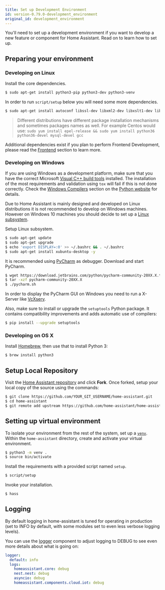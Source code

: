 ```yaml
---
title: Set up Development Environment
id: version-0.79.0-development_environment
original_id: development_environment
---
```


You'll need to set up a development environment if you want to develop a new feature or component for Home Assistant. Read on to learn how to set up.

## Preparing your environment

### Developing on Linux

Install the core dependencies.

```bash
$ sudo apt-get install python3-pip python3-dev python3-venv
```

In order to run `script/setup` below you will need some more dependencies.

```bash
$ sudo apt-get install autoconf libssl-dev libxml2-dev libxslt1-dev libjpeg-dev libffi-dev libudev-dev zlib1g-dev
```

> Different distributions have different package installation mechanisms and sometimes packages names as well. For example Centos would use: `sudo yum install epel-release && sudo yum install python36 python36-devel mysql-devel gcc`

Additional dependencies exist if you plan to perform Frontend Development, please read the [Frontend](frontend_index.md) section to learn more.

### Developing on Windows

If you are using Windows as a development platform, make sure that you have the correct Microsoft [Visual C++ build tools](http://landinghub.visualstudio.com/visual-cpp-build-tools) installed. The installation of the most requirements and validation using `tox` will fail if this is not done correctly. Check the [Windows Compilers](https://wiki.python.org/moin/WindowsCompilers) section on the [Python website](https://www.python.org/) for details.

Due to Home Assistant is mainly designed and developed on Linux distributions it is not recommended to develop on Windows machines. However on Windows 10 machines you should decide to set up a [Linux subsystem](https://docs.microsoft.com/de-de/windows/wsl/install-win10).

Setup Linux subsystem.

```bash
$ sudo apt-get update
$ sudo apt-get upgrade
$ echo 'export DISPLAY=:0' >> ~/.bashrc && . ~/.bashrc
$ sudo apt-get install xubuntu-desktop -y
```

It is recommended using [PyCharm](https://www.jetbrains.com/pycharm/download/) as debugger. Download and start PyCharm.

```bash
$ wget https://download.jetbrains.com/python/pycharm-community-20XX.X.tar.gz
$ tar -xzf pycharm-community-20XX.X
$ ./pycharm.sh
```

In order to display the PyCharm GUI on Windows you need to run a X-Server like [VcXserv](https://sourceforge.net/projects/vcxsrv/).

Also, make sure to install or upgrade the `setuptools` Python package. It contains compatibility improvements and adds automatic use of compilers:

```bash
$ pip install --upgrade setuptools
```

### Developing on OS X

Install [Homebrew](https://brew.sh/), then use that to install Python 3:

```bash
$ brew install python3
```

## Setup Local Repository

Visit the [Home Assistant repository](https://github.com/home-assistant/home-assistant) and click **Fork**. Once forked, setup your local copy of the source using the commands:

```bash
$ git clone https://github.com/YOUR_GIT_USERNAME/home-assistant.git
$ cd home-assistant
$ git remote add upstream https://github.com/home-assistant/home-assistant.git
```

## Setting up virtual environment

To isolate your environment from the rest of the system, set up a [`venv`](https://docs.python.org/3/library/venv.html). Within the `home-assistant` directory, create and activate your virtual environment.

```bash
$ python3 -m venv .
$ source bin/activate
```

Install the requirements with a provided script named `setup`.

```bash
$ script/setup
```

Invoke your installation.

```bash
$ hass
```

## Logging

By default logging in home-assistant is tuned for operating in production (set to INFO by default, with some modules set to even less verbose logging levels).

You can use the [logger](https://www.home-assistant.io/components/logger/) component to adjust logging to DEBUG to see even more details about what is going on:

```yaml
logger:
  default: info
  logs:
    homeassistant.core: debug
    nest.nest: debug
    asyncio: debug
    homeassistant.components.cloud.iot: debug
```